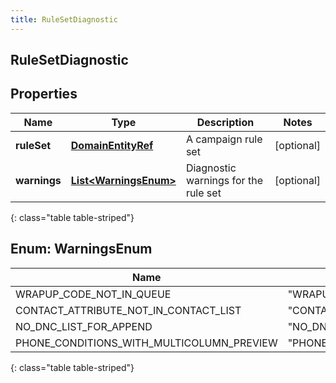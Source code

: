 ```yaml
---
title: RuleSetDiagnostic
---
```


## RuleSetDiagnostic

## Properties

| Name         | Type                                                           | Description                          | Notes      |
| ------------ | -------------------------------------------------------------- | ------------------------------------ | ---------- |
| **ruleSet**  | <!----><!---->[**DomainEntityRef**](DomainEntityRef.md)<!----> | A campaign rule set                  | [optional] |
| **warnings** | <!---->[**List&lt;WarningsEnum&gt;**](#WarningsEnum)<!---->    | Diagnostic warnings for the rule set | [optional] |

{: class="table table-striped"}

<a name="WarningsEnum"></a>

## Enum: WarningsEnum

| Name                                      | Value                                                 |
| ----------------------------------------- | ----------------------------------------------------- |
| WRAPUP_CODE_NOT_IN_QUEUE                  | &quot;WRAPUP_CODE_NOT_IN_QUEUE&quot;                  |
| CONTACT_ATTRIBUTE_NOT_IN_CONTACT_LIST     | &quot;CONTACT_ATTRIBUTE_NOT_IN_CONTACT_LIST&quot;     |
| NO_DNC_LIST_FOR_APPEND                    | &quot;NO_DNC_LIST_FOR_APPEND&quot;                    |
| PHONE_CONDITIONS_WITH_MULTICOLUMN_PREVIEW | &quot;PHONE_CONDITIONS_WITH_MULTICOLUMN_PREVIEW&quot; |

{: class="table table-striped"}

